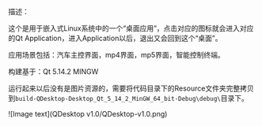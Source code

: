描述：

这个是用于嵌入式Linux系统中的一个“桌面应用”，点击对应的图标就会进入对应的Qt Application，进入Application以后，退出又会回到这个“桌面”。

应用场景包括：汽车主控界面，mp4界面，mp5界面，智能控制终端。

构建基于：Qt 5.14.2 MINGW

运行起来以后没有是图片资源的，需要将代码目录下的Resource文件夹完整拷贝到`build-QDesktop-Desktop_Qt_5_14_2_MinGW_64_bit-Debug\debug\`目录下。

![Image text](QDesktop v1.0/QDesktop-v1.0.png)


